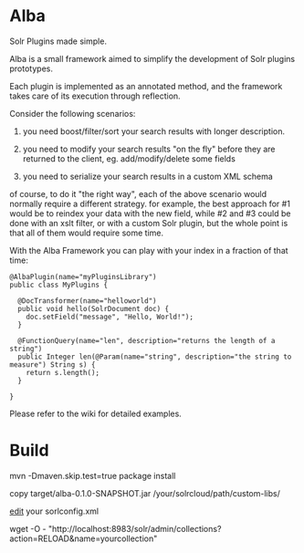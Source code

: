 # Alba

Solr Plugins made simple.

Alba is a small framework aimed to simplify the development of Solr plugins prototypes. 

Each plugin is implemented as an annotated method, and the framework takes care of its execution through reflection.

Consider the following scenarios:

1) you need boost/filter/sort your search results with longer description.

2) you need to modify your search results "on the fly" before they are returned to the client, eg. add/modify/delete some fields

3) you need to serialize your search results in a custom XML schema 

of course, to do it "the right way", each of the above scenario would normally require a different strategy.
for example, the best approach for #1 would be to reindex your data with the new field, while #2 and #3 could be done with an xslt filter, or with a custom Solr plugin, but the whole point is that all of them would require some time.

With the Alba Framework you can play with your index in a fraction of that time:

    @AlbaPlugin(name="myPluginsLibrary")
    public class MyPlugins {
        
      @DocTransformer(name="helloworld")
      public void hello(SolrDocument doc) {
        doc.setField("message", "Hello, World!");
      }
        
      @FunctionQuery(name="len", description="returns the length of a string")
      public Integer len(@Param(name="string", description="the string to measure") String s) {
        return s.length();
      }
      
    }

Please refer to the wiki for detailed examples.

Build
==
mvn -Dmaven.skip.test=true package install

copy target/alba-0.1.0-SNAPSHOT.jar /your/solrcloud/path/custom-libs/

[edit](https://github.com/leonardofoderaro/alba/wiki/Setup) your sorlconfig.xml

wget -O - "http://localhost:8983/solr/admin/collections?action=RELOAD&name=yourcollection"

